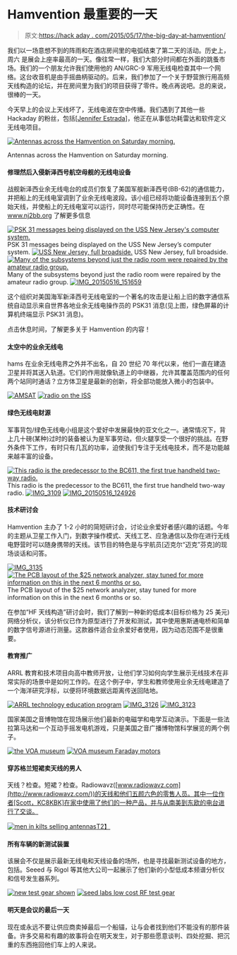 # Hamvention 最重要的一天

> 原文:[https://hack aday . com/2015/05/17/the-big-day-at-hamvention/](https://hackaday.com/2015/05/17/the-biggest-day-at-hamvention/)

我们以一场意想不到的阵雨和在酒店房间里的电弧结束了第二天的活动。历史上， 周六 是展会上座率最高的一天。像往常一样，我们大部分时间都在外面的跳蚤市场。我们的一个朋友允许我们使用他的 AN/GRC-9 军用无线电检查其中一个网络。这台收音机是由手摇曲柄驱动的。后来，我们参加了一个关于野营旅行用高频天线构造的论坛，并在房间里为我们的项目获得了零件。晚点再说吧。总的来说，很棒的一天。

今天早上的会议上天线坏了，无线电波在空中传播。我们遇到了其他一些 Hackaday 的粉丝，包括[[Jennifer Estrada](https://twitter.com/estradjm89)]，他正在从事低功耗雷达和软件定义无线电项目。

[![Antennas across the Hamvention on Saturday morning.](../Images/1a24e0f4454ee9e8721ebd87cf2ba176.png)](https://hackaday.com/wp-content/uploads/2015/05/antennas-at-the-hamfest.jpg)

Antennas across the Hamvention on Saturday morning.

#### 修理然后入侵新泽西号航空母舰的无线电设备

战舰新泽西业余无线电台的成员们恢复了美国军舰新泽西号(BB-62)的通信能力，并把船上的无线电室调到了业余无线电波段。该小组已经将功能设备连接到五个原始天线，并使船上的无线电室可以运行，同时尽可能保持历史正确性。在 www.nj2bb.org 了解更多信息

 [![PSK 31 messages being displayed on the USS New Jersey's computer system.](../Images/152d916bb2d1c595640845a07a08bd6d.png "IMG_20150516_151638")](https://hackaday.com/2015/05/17/the-biggest-day-at-hamvention/img_20150516_151638/) PSK 31 messages being displayed on the USS New Jersey’s computer system. [![USS New Jersey, full broadside.](../Images/71c6ab07fdb808a2c3a350cd7768c3f9.png "IMG_20150516_151608")](https://hackaday.com/2015/05/17/the-biggest-day-at-hamvention/img_20150516_151608/) USS New Jersey, full broadside. [![Many of the subsystems beyond just the radio room were repaired by the amateur radio group.](../Images/ef52a56c1e38e1c4df5d2d710268e167.png "IMG_20150516_151621")](https://hackaday.com/2015/05/17/the-biggest-day-at-hamvention/img_20150516_151621/) Many of the subsystems beyond just the radio room were repaired by the amateur radio group. [![IMG_20150516_151659](../Images/9c25567fa7e14ef5714aa6d7e4371ba5.png "IMG_20150516_151659")](https://hackaday.com/2015/05/17/the-biggest-day-at-hamvention/img_20150516_151659/) 

这个组织对美国海军新泽西号无线电室的一个著名的攻击是让船上旧的数字通信系统自动显示来自世界各地业余无线电操作员的 PSK31 消息(见上图，绿色屏幕的计算机终端显示 PSK31 消息)。

点击休息时间，了解更多关于 Hamvention 的内容！

#### **太空中的业余无线电**

hams 在业余无线电界之外并不出名，自 20 世纪 70 年代以来，他们一直在建造卫星并将其送入轨道。它们的作用就像轨道上的中继器，允许其覆盖范围内的任何两个站同时通话？立方体卫星是最新的创新，将全部功能放入微小的包装中。

 [![AMSAT](../Images/fc4dba54746506df2a50629086e2beef.png "AMSAT")](https://hackaday.com/2015/05/17/the-biggest-day-at-hamvention/amsat/)  [![radio on the ISS](../Images/72b8e9320fb9058d0553ec2ddde4256b.png "radio on the ISS")](https://hackaday.com/2015/05/17/the-biggest-day-at-hamvention/radio-on-the-iss/) 

#### **绿色无线电财源**

军事背包/绿色无线电小组是这个爱好中发展最快的亚文化之一。通常情况下，背上几十磅(某种)过时的装备被认为是军事劳动，但火腿享受一个很好的挑战。在野外条件下工作，有时只有几瓦的功率，迫使我们专注于无线电技术，而不是功能越来越丰富的设备。

 [![This radio is the predecessor to the BC611, the first true handheld two-way radio.](../Images/7dc763b5fd20bfa681d02b5e2e417857.png "IMG_20150516_125229")](https://hackaday.com/2015/05/17/the-biggest-day-at-hamvention/img_20150516_125229/) This radio is the predecessor to the BC611, the first true handheld two-way radio. [![IMG_3109](../Images/e61f32eb37ecf756b0236097ddc04797.png "IMG_3109")](https://hackaday.com/2015/05/17/the-biggest-day-at-hamvention/img_3109/)  [![IMG_20150516_124926](../Images/4a9beaab081bed94770d8e6e6ded6e83.png "IMG_20150516_124926")](https://hackaday.com/2015/05/17/the-biggest-day-at-hamvention/img_20150516_124926/) 

#### **技术研讨会**

Hamvention 主办了 1-2 小时的简短研讨会，讨论业余爱好者感兴趣的话题。今年的主题从卫星工作入门，到数字操作模式、天线工艺、应急通信以及你在进行无线电野营时可以随身携带的天线。该节目的特色是与宇航员[迈克尔“迈克”芬克]的现场谈话和问答。

 [![IMG_3135](../Images/9374babbe582f80029c2f52491303c02.png "IMG_3135")](https://hackaday.com/2015/05/17/the-biggest-day-at-hamvention/img_3135/)  [![The PCB layout of the $25 network analyzer, stay tuned for more information on this in the next 6 months or so.](../Images/c4945f29f88ae82b3e2d5f997e57296e.png "IMG_20150516_145501")](https://hackaday.com/2015/05/17/the-biggest-day-at-hamvention/img_20150516_145501/) The PCB layout of the $25 network analyzer, stay tuned for more information on this in the next 6 months or so.

在参加“HF 天线构造”研讨会时，我们了解到一种新的低成本(目标价格为 25 美元)网络分析仪，该分析仪已作为原型进行了开发和测试，其中使用惠斯通电桥和简单的数字信号源进行测量。这款器件适合业余爱好者使用，因为动态范围不是很重要。

#### **教育推广**

ARRL 教育和技术项目向高中教师开放，让他们学习如何向学生展示无线技术在非常实际的场景中是如何工作的。在这个例子中，学生和教师使用业余无线电建造了一个海洋研究浮标，以便将环境数据远距离传送回陆地。

 [![ARRL technology education program](../Images/f84c66899e7b6afaf73b39aea92c5ae5.png "ARRL technology education program")](https://hackaday.com/2015/05/17/the-biggest-day-at-hamvention/arrl-technology-education-program/)  [![IMG_3126](../Images/6c910caaf74126cae718be423b995939.png "IMG_3126")](https://hackaday.com/2015/05/17/the-biggest-day-at-hamvention/img_3126/)  [![IMG_3123](../Images/6a39fc9153bf90ee8e24bba1b86f0e83.png "IMG_3123")](https://hackaday.com/2015/05/17/the-biggest-day-at-hamvention/img_3123/) 

国家美国之音博物馆在现场展示他们最新的电磁学和电学互动演示。下面是一些法拉第马达和一个互动手摇发电机游戏，只是美国之音广播博物馆科学展览的两个例子。

 [![the VOA museum](../Images/baf1c182dfc4c98154fb7a9b4ffe4f9c.png "the VOA museum")](https://hackaday.com/2015/05/17/the-biggest-day-at-hamvention/the-voa-museum/)  [![VOA museum Faraday motors](../Images/b4842216243684513c9137017f61e7ca.png "VOA museum Faraday motors")](https://hackaday.com/2015/05/17/the-biggest-day-at-hamvention/voa-museum-faraday-motors/) 

#### **穿苏格兰短裙卖天线的男人**

天线？检查。短裙？检查。Radiowavz([www.radiowavz.com](http://www.radiowavz.com/))的天线和他们五颜六色的零售人员。其中一位作者[Scott，KC8KBK]在家中使用了他们的一种产品，并与从南美到东欧的电台进行了交谈。

[![men in kilts selling antennas](../Images/bc34f4315e53622cf305c71ac3ae0dcb.png)T2】](https://hackaday.com/wp-content/uploads/2015/05/men-in-kilts-selling-antennas.jpg)

#### **所有车辆的新测试装置**

该展会不仅是展示最新无线电和天线设备的场所，也是寻找最新测试设备的地方，包括。Seeed 与 Rigol 等其他大公司一起展示了他们新的小型低成本频谱分析仪和信号发生器系列。

 [![new test gear shown](../Images/3a9a5d84da4dc4cca6771e7b44326dd3.png "new test gear shown")](https://hackaday.com/2015/05/17/the-biggest-day-at-hamvention/new-test-gear-shown/)  [![seed labs low cost RF test gear](../Images/4f0bc081a8857dec84942fb6eb56407d.png "seed labs low cost RF test gear")](https://hackaday.com/2015/05/17/the-biggest-day-at-hamvention/seed-labs-low-cost-rf-test-gear/) 

#### 明天是会议的最后一天

现在或永远不要让供应商卖掉最后一个船锚，让与会者找到他们不能没有的那件装备。许多交易和有趣的故事将会在明天发生，对于那些愿意谈判、四处挖掘、把沉重的东西拖回他们车上的人来说。